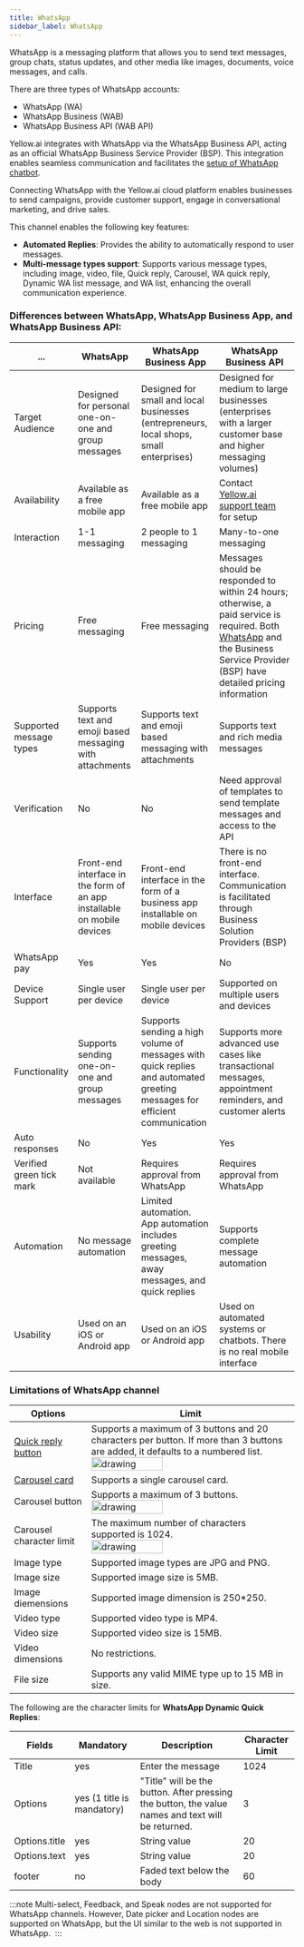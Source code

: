 ```yaml
---
title: WhatsApp
sidebar_label: WhatsApp
---
```


WhatsApp is a messaging platform that allows you to send text messages, group chats, status updates, and other media like images, documents, voice messages, and calls. 

There are three types of WhatsApp accounts:

- WhatsApp (WA)
- WhatsApp Business (WAB)
- WhatsApp Business API (WAB API)

Yellow.ai integrates with WhatsApp via the WhatsApp Business API, acting as an official WhatsApp Business Service Provider (BSP). This integration enables seamless communication and facilitates the [setup of WhatsApp chatbot](https://docs.yellow.ai/docs/platform_concepts/channelConfiguration/whatsapp-configuration).

Connecting WhatsApp with the Yellow.ai cloud platform enables businesses to send campaigns, provide customer support, engage in conversational marketing, and drive sales.

This channel enables the following key features:

* **Automated Replies**: Provides the ability to automatically respond to user messages.
* **Multi-message types support**: Supports various message types, including image, video, file, Quick reply, Carousel, WA quick reply, Dynamic WA list message, and WA list, enhancing the overall communication experience.

### Differences between WhatsApp, WhatsApp Business App, and WhatsApp Business API:

... |WhatsApp |WhatsApp Business App | WhatsApp Business API
---------|--------|-------------|----|
Target Audience | Designed for personal one-on-one and group messages | Designed for small and local businesses (entrepreneurs, local shops, small enterprises) | Designed for medium to large businesses (enterprises with a larger customer base and higher messaging volumes)
Availability | Available as a free mobile app | Available as a free mobile app | Contact [Yellow.ai support team](mailto:support@yellow.ai) for setup
Interaction | 1-1 messaging | 2 people to 1 messaging | Many-to-one messaging |
Pricing | Free messaging | Free messaging | Messages should be responded to within 24 hours; otherwise, a paid service is required. Both [WhatsApp](https://docs.yellow.ai/docs/platform_concepts/channelConfiguration/WA-pricing) and the Business Service Provider (BSP) have detailed pricing information
Supported message types | Supports text and emoji based messaging with attachments | Supports text and emoji based messaging with attachments | Supports text and rich media messages
Verification | No | No | Need approval of templates to send template messages and access to the API
Interface | Front-end interface in the form of an app installable on mobile devices | Front-end interface in the form of a business app installable on mobile devices | There is no front-end interface. Communication is facilitated through Business Solution Providers (BSP)
WhatsApp pay | Yes | Yes | No
Device Support | Single user per device | Single user per device | Supported on multiple users and devices 
Functionality | Supports sending one-on-one and group messages | Supports sending a high volume of messages with quick replies and automated greeting messages for efficient communication | Supports more advanced use cases like transactional messages, appointment reminders, and customer alerts | 
Auto responses | No | Yes | Yes | 
Verified green tick mark | Not available	| Requires approval from WhatsApp | Requires approval from WhatsApp
Automation | No message automation | Limited automation. App automation includes greeting messages, away messages, and quick replies | Supports complete message automation |
Usability | Used on an iOS or Android app | Used on an iOS or Android app |Used on automated systems or chatbots. There is no real mobile interface |

### Limitations of WhatsApp channel

| Options | Limit |
|---------------------|-----------------|
| [Quick reply button](https://docs.yellow.ai/docs/platform_concepts/studio/build/nodes/prompt-nodes#14-quick-replies) | Supports a maximum of 3 buttons and 20 characters per button. If more than 3 buttons are added, it defaults to a numbered list. <br/><img src="https://i.imgur.com/NDzr4JO.png" alt="drawing" width="60%"/> |
| [Carousel card](https://docs.yellow.ai/docs/platform_concepts/studio/build/nodes/prompt-nodes#16-carousel) | Supports a single carousel card. |
| Carousel button | Supports a maximum of 3 buttons.<br/><img src="https://i.imgur.com/isKubvH.png" alt="drawing" width="60%"/> |
| Carousel character limit | The maximum number of characters supported is 1024. <br/><img src="https://i.imgur.com/sndE43Y.png" alt="drawing" width="60%"/> |
| Image type | Supported image types are JPG and PNG.
| Image size | Supported image size is 5MB.
| Image diemensions | Supported image dimension is 250*250.
| Video type | Supported video type is MP4.
| Video size | Supported video size is 15MB.
| Video dimensions | No restrictions.
| File size | Supports any valid MIME type up to 15 MB in size.

The following are the character limits for **WhatsApp Dynamic Quick Replies**:
 
Fields | Mandatory | Description | Character Limit | 
|--------|-------|------|-------|
Title | yes | Enter the message | 1024
Options | yes (1 title is mandatory) | "Title" will be the button. After pressing the button, the value names and text will be returned. | 3
Options.title | yes | String value | 20
Options.text | yes | String value | 20
footer | no | Faded text below the body | 60

:::note
Multi-select, Feedback, and Speak nodes are not supported for WhatsApp channels. However, Date picker and Location nodes are supported on WhatsApp, but the UI similar to the web is not supported in WhatsApp. 
:::